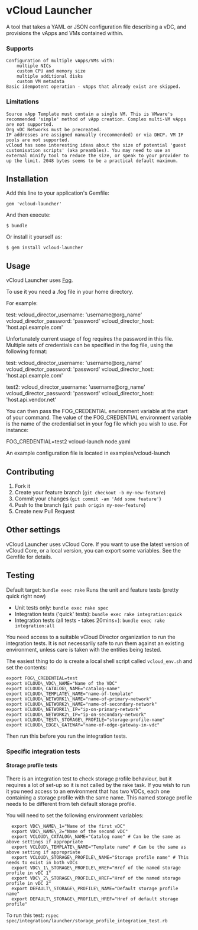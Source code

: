 vCloud Launcher
===============
A tool that takes a YAML or JSON configuration file describing a vDC, and provisions
the vApps and VMs contained within.

### Supports

    Configuration of multiple vApps/VMs with:
        multiple NICs
        custom CPU and memory size
        multiple additional disks
        custom VM metadata
    Basic idempotent operation - vApps that already exist are skipped.

### Limitations

    Source vApp Template must contain a single VM. This is VMware's recommended 'simple' method of vApp creation. Complex multi-VM vApps are not supported.
    Org vDC Networks must be precreated.
    IP addresses are assigned manually (recommended) or via DHCP. VM IP pools are not supported.
    vCloud has some interesting ideas about the size of potential 'guest customisation scripts' (aka preambles). You may need to use an external minify tool to reduce the size, or speak to your provider to up the limit. 2048 bytes seems to be a practical default maximum.

## Installation

Add this line to your application's Gemfile:

    gem 'vcloud-launcher'

And then execute:

    $ bundle

Or install it yourself as:

    $ gem install vcloud-launcher


## Usage

vCloud Launcher uses [Fog](http://fog.io/).

To use it you need a .fog file in your home directory.

For example:

test:
  vcloud_director_username: 'username@org_name'
  vcloud_director_password: 'password'
  vcloud_director_host: 'host.api.example.com'

Unfortunately current usage of fog requires the password in this file. Multiple sets of credentials can be specified in the fog file, using the following format:

test:
  vcloud_director_username: 'username@org_name'
  vcloud_director_password: 'password'
  vcloud_director_host: 'host.api.example.com'

test2:
  vcloud_director_username: 'username@org_name'
  vcloud_director_password: 'password'
  vcloud_director_host: 'host.api.vendor.net'

You can then pass the FOG_CREDENTIAL environment variable at the start of your command. The value of the FOG_CREDENTIAL environment variable is the name of the credential set in your fog file which you wish to use. For instance:

FOG_CREDENTIAL=test2 vcloud-launch node.yaml

An example configuration file is located in examples/vcloud-launch

## Contributing

1. Fork it
2. Create your feature branch (`git checkout -b my-new-feature`)
3. Commit your changes (`git commit -am 'Add some feature'`)
4. Push to the branch (`git push origin my-new-feature`)
5. Create new Pull Request

## Other settings

vCloud Launcher uses vCloud Core. If you want to use the latest version of vCloud Core, or a local version, you can export some variables. See the Gemfile for details.

## Testing

Default target: `bundle exec rake`
Runs the unit and feature tests (pretty quick right now)

* Unit tests only: `bundle exec rake spec`
* Integration tests ('quick' tests): `bundle exec rake integration:quick`
* Integration tests (all tests - takes 20mins+): `bundle exec rake integration:all`

You need access to a suitable vCloud Director organization to run the
integration tests. It is not necessarily safe to run them against an existing
environment, unless care is taken with the entities being tested.

The easiest thing to do is create a local shell script called
`vcloud_env.sh` and set the contents:

    export FOG\_CREDENTIAL=test
    export VCLOUD\_VDC\_NAME="Name of the VDC"
    export VCLOUD\_CATALOG\_NAME="catalog-name"
    export VCLOUD\_TEMPLATE\_NAME="name-of-template"
    export VCLOUD\_NETWORK1\_NAME="name-of-primary-network"
    export VCLOUD\_NETWORK2\_NAME="name-of-secondary-network"
    export VCLOUD\_NETWORK1\_IP="ip-on-primary-network"
    export VCLOUD\_NETWORK2\_IP="ip-on-secondary-network"
    export VCLOUD\_TEST\_STORAGE\_PROFILE="storage-profile-name"
    export VCLOUD\_EDGE\_GATEWAY="name-of-edge-gateway-in-vdc"

Then run this before you run the integration tests.

### Specific integration tests

#### Storage profile tests

There is an integration test to check storage profile behaviour, but it requires a lot of set-up so it is not called by the rake task. If you wish to run it you need access to an environment that has two VDCs, each one containing a storage profile with the same name. This named storage profile needs to be different from teh default storage profile.

You will need to set the following environment variables:

      export VDC\_NAME\_1="Name of the first vDC"
      export VDC\_NAME\_2="Name of the second vDC"
      export VCLOUD\_CATALOG\_NAME="Catalog name" # Can be the same as above settings if appropriate
      export VCLOUD\_TEMPLATE\_NAME="Template name" # Can be the same as above setting if appropriate
      export VCLOUD\_STORAGE\_PROFILE\_NAME="Storage profile name" # This needs to exist in both vDCs
      export VDC\_1\_STORAGE\_PROFILE\_HREF="Href of the named storage profile in vDC 1"
      export VDC\_2\_STORAGE\_PROFILE\_HREF="Href of the named storage profile in vDC 2"
      export DEFAULT\_STORAGE\_PROFILE\_NAME="Default storage profile name"
      export DEFAULT\_STORAGE\_PROFILE\_HREF="Href of default storage profile"

To run this test: `rspec spec/integration/launcher/storage_profile_integration_test.rb`
